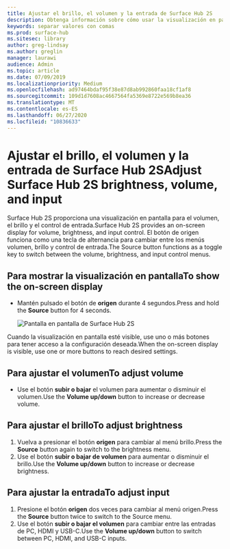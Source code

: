 ```yaml
---
title: Ajustar el brillo, el volumen y la entrada de Surface Hub 2S
description: Obtenga información sobre cómo usar la visualización en pantalla para ajustar el brillo y otras opciones de configuración en Surface Hub 2S.
keywords: separar valores con comas
ms.prod: surface-hub
ms.sitesec: library
author: greg-lindsay
ms.author: greglin
manager: laurawi
audience: Admin
ms.topic: article
ms.date: 07/09/2019
ms.localizationpriority: Medium
ms.openlocfilehash: ad97464bdaf95f38e87d8ab992860faa18cf1af8
ms.sourcegitcommit: 109d1d7608ac4667564fa5369e8722e569b8ea36
ms.translationtype: MT
ms.contentlocale: es-ES
ms.lasthandoff: 06/27/2020
ms.locfileid: "10836633"
---
```

# <span data-ttu-id="b2187-104">Ajustar el brillo, el volumen y la entrada de Surface Hub 2S</span><span class="sxs-lookup"><span data-stu-id="b2187-104">Adjust Surface Hub 2S brightness, volume, and input</span></span>

<span data-ttu-id="b2187-105">Surface Hub 2S proporciona una visualización en pantalla para el volumen, el brillo y el control de entrada.</span><span class="sxs-lookup"><span data-stu-id="b2187-105">Surface Hub 2S provides an on-screen display for volume, brightness, and input control.</span></span> <span data-ttu-id="b2187-106">El botón de origen funciona como una tecla de alternancia para cambiar entre los menús volumen, brillo y control de entrada.</span><span class="sxs-lookup"><span data-stu-id="b2187-106">The Source button functions as a toggle key to switch between the volume, brightness, and input control menus.</span></span>

## <span data-ttu-id="b2187-107">Para mostrar la visualización en pantalla</span><span class="sxs-lookup"><span data-stu-id="b2187-107">To show the on-screen display</span></span>

- <span data-ttu-id="b2187-108">Mantén pulsado el botón de **origen** durante 4 segundos.</span><span class="sxs-lookup"><span data-stu-id="b2187-108">Press and hold the **Source** button for 4 seconds.</span></span>

  ![Pantalla en pantalla de Surface Hub 2S](images/sh2-onscreen-display.png)<br>

 <span data-ttu-id="b2187-110">Cuando la visualización en pantalla esté visible, use uno o más botones para tener acceso a la configuración deseada.</span><span class="sxs-lookup"><span data-stu-id="b2187-110">When the on-screen display is visible, use one or more buttons to reach desired settings.</span></span>
 
## <span data-ttu-id="b2187-111">Para ajustar el volumen</span><span class="sxs-lookup"><span data-stu-id="b2187-111">To adjust volume</span></span>

- <span data-ttu-id="b2187-112">Use el botón **subir o bajar** el volumen para aumentar o disminuir el volumen.</span><span class="sxs-lookup"><span data-stu-id="b2187-112">Use the **Volume up/down** button to increase or decrease volume.</span></span>

## <span data-ttu-id="b2187-113">Para ajustar el brillo</span><span class="sxs-lookup"><span data-stu-id="b2187-113">To adjust brightness</span></span>

1. <span data-ttu-id="b2187-114">Vuelva a presionar el botón **origen** para cambiar al menú brillo.</span><span class="sxs-lookup"><span data-stu-id="b2187-114">Press the **Source** button again to switch to the brightness menu.</span></span>
2. <span data-ttu-id="b2187-115">Use el botón **subir o bajar de volumen** para aumentar o disminuir el brillo.</span><span class="sxs-lookup"><span data-stu-id="b2187-115">Use the **Volume up/down** button to increase or decrease brightness.</span></span>

## <span data-ttu-id="b2187-116">Para ajustar la entrada</span><span class="sxs-lookup"><span data-stu-id="b2187-116">To adjust input</span></span>

1. <span data-ttu-id="b2187-117">Presione el botón **origen** dos veces para cambiar al menú origen.</span><span class="sxs-lookup"><span data-stu-id="b2187-117">Press the **Source** button twice to switch to the Source menu.</span></span>
2. <span data-ttu-id="b2187-118">Use el botón **subir o bajar el volumen** para cambiar entre las entradas de PC, HDMI y USB-C.</span><span class="sxs-lookup"><span data-stu-id="b2187-118">Use the **Volume up/down** button to switch between PC, HDMI, and USB-C inputs.</span></span>
